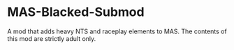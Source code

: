 # MAS-Blacked-Submod
A mod that adds heavy NTS and raceplay elements to MAS. The contents of this mod are strictly adult only.
